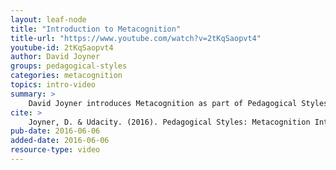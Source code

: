 ```yaml
---
layout: leaf-node
title: "Introduction to Metacognition"
title-url: "https://www.youtube.com/watch?v=2tKqSaopvt4"
youtube-id: 2tKqSaopvt4
author: David Joyner
groups: pedagogical-styles
categories: metacognition
topics: intro-video
summary: >
    David Joyner introduces Metacognition as part of Pedagogical Styles.
cite: >
    Joyner, D. & Udacity. (2016). Pedagogical Styles: Metacognition Introductory Video. Retrieved from https://www.youtube.com/watch?v=2tKqSaopvt4
pub-date: 2016-06-06
added-date: 2016-06-06
resource-type: video
---
```

